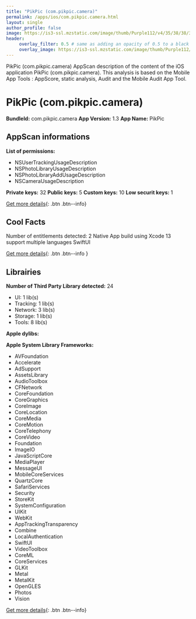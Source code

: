 ```yaml
---
title: "PikPic (com.pikpic.camera)"
permalink: /apps/ios/com.pikpic.camera.html
layout: single
author_profile: false
image: https://is3-ssl.mzstatic.com/image/thumb/Purple112/v4/35/38/38/35383897-0de1-5fcb-8555-6228ac89aad4/AppIcon-1x_U007emarketing-0-7-0-85-220.png/512x512bb.jpg
header: 
     overlay_filter: 0.5 # same as adding an opacity of 0.5 to a black background
     overlay_image: https://is3-ssl.mzstatic.com/image/thumb/Purple112/v4/35/38/38/35383897-0de1-5fcb-8555-6228ac89aad4/AppIcon-1x_U007emarketing-0-7-0-85-220.png/512x512bb.jpg
---
```

PikPic (com.pikpic.camera) AppScan description of the content of the iOS application PikPic (com.pikpic.camera). This analysis is based on the Mobile App Tools : AppScore, static analysis, Audit and the Mobile Audit App Tool.

# PikPic (com.pikpic.camera)

**BundleId:** com.pikpic.camera
**App Version:** 1.3
**App Name:** PikPic


## AppScan informations 

**List of permissions:** 
- NSUserTrackingUsageDescription
- NSPhotoLibraryUsageDescription
- NSPhotoLibraryAddUsageDescription
- NSCameraUsageDescription
  
  
**Private keys:** 32
**Public keys:** 5
**Custom keys:** 10
**Low securit keys:** 1
  
[Get more details](/pricing.html){: .btn .btn--info}

## Cool Facts

Number of entitlements detected: 2
Native App
build using Xcode 13
support multiple languages
SwiftUI
  
[Get more details](/pricing.html){: .btn .btn--info }

## Librairies 
**Number of Third Party Library detected:** 24
- UI: 1 lib(s)
- Tracking: 1 lib(s)
- Network: 3 lib(s)
- Storage: 1 lib(s)
- Tools: 8 lib(s)


**Apple dylibs:**


**Apple System Library Frameworks:**
- AVFoundation
- Accelerate
- AdSupport
- AssetsLibrary
- AudioToolbox
- CFNetwork
- CoreFoundation
- CoreGraphics
- CoreImage
- CoreLocation
- CoreMedia
- CoreMotion
- CoreTelephony
- CoreVideo
- Foundation
- ImageIO
- JavaScriptCore
- MediaPlayer
- MessageUI
- MobileCoreServices
- QuartzCore
- SafariServices
- Security
- StoreKit
- SystemConfiguration
- UIKit
- WebKit
- AppTrackingTransparency
- Combine
- LocalAuthentication
- SwiftUI
- VideoToolbox
- CoreML
- CoreServices
- GLKit
- Metal
- MetalKit
- OpenGLES
- Photos
- Vision


  
[Get more details](/pricing.html){: .btn .btn--info}


